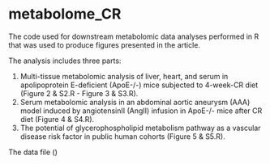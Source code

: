 # metabolome_CR
The code used for downstream metabolomic data analyses performed in R that was used to produce figures presented in the article.

The analysis includes three parts:
1. Multi-tissue metabolomic analysis of liver, heart, and serum in apolipoprotein E-deficient (ApoE-/-) mice subjected to 4-week-CR diet (Figure 2 & S2.R - Figure 3 & S3.R). 
2. Serum metabolomic analysis in an abdominal aortic aneurysm (AAA) model induced by angiotensinII (AngII) infusion in ApoE-/- mice after CR diet (Figure 4 & S4.R). 
3. The potential of glycerophospholipid metabolism pathway as a vascular disease risk factor in public human cohorts (Figure 5 & S5.R).

The data file ()
